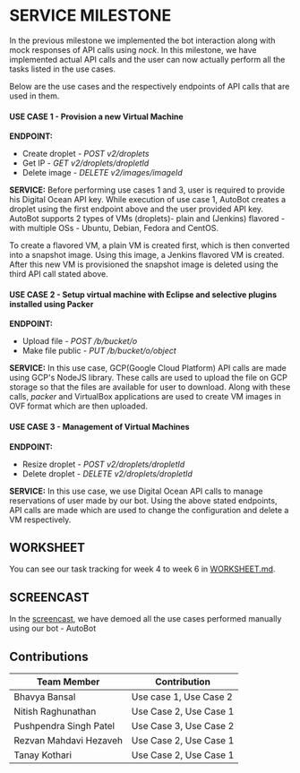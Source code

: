 # SERVICE MILESTONE

In the previous milestone we implemented the bot interaction along with mock responses of API calls using _nock_. In this milestone, we have implemented actual API calls and the user can now actually perform all the tasks listed in the use cases.

Below are the use cases and the respectively endpoints of API calls that are used in them.

#### USE CASE 1 - Provision a new Virtual Machine

**ENDPOINT:**
* Create droplet - *POST v2/droplets*
* Get IP - *GET v2/droplets/dropletId*
* Delete image - *DELETE v2/images/imageId*

**SERVICE:** Before performing use cases 1 and 3, user is required to provide his Digital Ocean API key. While execution of use case 1, AutoBot creates a droplet using the first endpoint above and the user provided API key. AutoBot supports 2 types of VMs (droplets)- plain and (Jenkins) flavored - with multiple OSs - Ubuntu, Debian, Fedora and CentOS. 

To create a flavored VM, a plain VM is created first, which is then converted into a snapshot image. Using this image, a Jenkins flavored VM is created. After this new VM is provisioned the snapshot image is deleted using the third API call stated above.

#### USE CASE 2 - Setup virtual machine with Eclipse and selective plugins installed using Packer

**ENDPOINT:**
* Upload file - *POST /b/bucket/o*
* Make file public - *PUT /b/bucket/o/object*

**SERVICE:** In this use case, GCP(Google Cloud Platform) API calls are made using GCP's NodeJS library. These calls are used to upload the file on GCP storage so that the files are available for user to download. Along with these calls, *packer* and VirtualBox applications are used to create VM images in OVF format which are then uploaded.

#### USE CASE 3 - Management of Virtual Machines

**ENDPOINT:**
* Resize droplet - *POST v2/droplets/dropletId*
* Delete droplet - *DELETE v2/droplets/dropletId*

**SERVICE:** In this use case, we use Digital Ocean API calls to manage reservations of user made by our bot. Using the above stated endpoints, API calls are made which are used to change the configuration and delete a VM respectively.

## WORKSHEET
You can see our task tracking for week 4 to week 6 in [WORKSHEET.md](https://github.ncsu.edu/bbansal/AutoBots/blob/master/Docs/WORKSHEET.md).

## SCREENCAST

In the [screencast](https://youtu.be/IBnlUZ6Gx4A), we have demoed all the use cases performed manually using our bot - AutoBot

## Contributions

| Team Member   | Contribution   
| ------------- | ------------ 
| Bhavya Bansal      |  Use case 1, Use Case 2      
| Nitish Raghunathan     |    Use Case 2, Use Case 1
| Pushpendra Singh Patel |    Use Case 3, Use Case 2
| Rezvan Mahdavi Hezaveh  |   Use Case 2, Use Case 1
| Tanay Kothari | Use Case 2, Use Case 1
 
